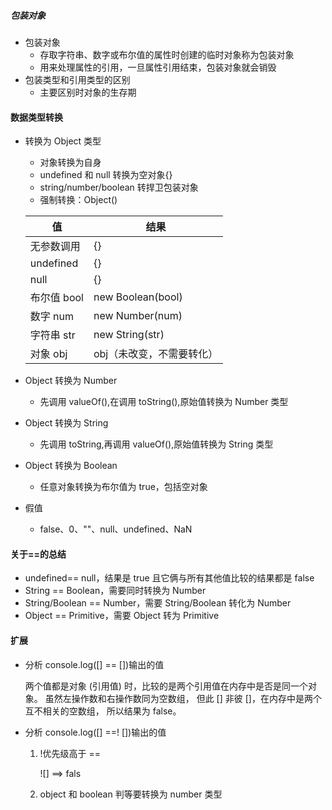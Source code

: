 ##### 包装对象

- 包装对象
  - 存取字符串、数字或布尔值的属性时创建的临时对象称为包装对象
  - 用来处理属性的引用，一旦属性引用结束，包装对象就会销毁
- 包装类型和引用类型的区别
  - 主要区别时对象的生存期

#### 数据类型转换

- 转换为 Object 类型

  - 对象转换为自身
  - undefined 和 null 转换为空对象{}
  - string/number/boolean 转捍卫包装对象
  - 强制转换：Object()

  | 值          | 结果                      |
  | ----------- | ------------------------- |
  | 无参数调用  | {}                        |
  | undefined   | {}                        |
  | null        | {}                        |
  | 布尔值 bool | new Boolean(bool)         |
  | 数字 num    | new Number(num)           |
  | 字符串 str  | new String(str)           |
  | 对象 obj    | obj（未改变，不需要转化） |

- Object 转换为 Number

  - 先调用 valueOf(),在调用 toString(),原始值转换为 Number 类型

- Object 转换为 String

  - 先调用 toString,再调用 valueOf(),原始值转换为 String 类型

- Object 转换为 Boolean

  - 任意对象转换为布尔值为 true，包括空对象

- 假值

  - false、0、""、null、undefined、NaN

#### 关于==的总结

- undefined== null，结果是 true 且它俩与所有其他值比较的结果都是 false
- String == Boolean，需要同时转换为 Number
- String/Boolean == Number，需要 String/Boolean 转化为 Number
- Object == Primitive，需要 Object 转为 Primitive

<!-- ![0ea77966986b068628b17c33419e4476_1440w](../.vitepress/assets/image/0ea77966986b068628b17c33419e4476_1440w.png) -->

#### 扩展

- 分析 console.log([] == [])输出的值

  两个值都是对象 (引用值) 时，比较的是两个引用值在内存中是否是同一个对象。 虽然左操作数和右操作数同为空数组， 但此 [] 非彼 []，在内存中是两个互不相关的空数组， 所以结果为 false。

- 分析 console.log([] ==! [])输出的值

  1. !优先级高于 ==

     ![] ==> fals

  2. object 和 boolean 判等要转换为 number 类型
